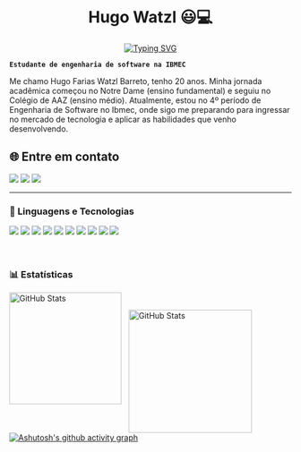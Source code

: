 <div align="center">

# Hugo Watzl 😃💻

[![Typing SVG](https://readme-typing-svg.herokuapp.com/?color=00bfbf&size=35&center=true&vCenter=true&width=1000&lines=Olá,+Seja+Bem-Vindo!+👋;Estudante+de+Engenharia+de+Sofware+no+IBMEC;Apaixonado+por+Tecnologia++👨‍💻)](https://git.io/typing-svg)

</div>


**`Estudante de engenharia de software na IBMEC`**

Me chamo Hugo Farias Watzl Barreto, tenho 20 anos. Minha jornada acadêmica começou no Notre Dame (ensino fundamental) e seguiu no Colégio de AAZ (ensino médio). Atualmente, estou no 4º período de Engenharia de Software no Ibmec, onde sigo me preparando para ingressar no mercado de tecnologia e aplicar as habilidades que venho desenvolvendo.

## 🌐 Entre em contato
<div align="left">
  <a href="https://www.linkedin.com/in/Hugo-Watzl/" target="_blank"><img src="https://img.shields.io/badge/-LinkedIn-%230077B5?style=for-the-badge&logo=linkedin&logoColor=white" target="_blank"></a>
  <a href="mailto:hugofariaswatzl@hotmail.com" target="_blank"><img src="https://img.shields.io/badge/-Gmail-%23333?style=for-the-badge&logo=gmail&logoColor=white" target="_blank"></a>
 <a href="https://www.instagram.com/hugowatzl/" target="_blank"><img src="https://img.shields.io/badge/-Instagram-%23E4405F?style=for-the-badge&logo=instagram&logoColor=white" target="_blank"></a>
</div>

---

### 🤖 Linguagens e Tecnologias 



<div align="left">
<img src="https://img.shields.io/badge/Git-E34F26?style=for-the-badge&logo=git&logoColor=white">
  <img src="https://img.shields.io/badge/GitHub-100000?style=for-the-badge&logo=github&logoColor=white">
  <img src="https://img.shields.io/badge/Python-14354C?style=for-the-badge&logo=python&logoColor=white">
   <img src="https://img.shields.io/badge/JAVA-5F3B3A?style=for-the-badge&logo=JAVA&logoColor=white">
  <img src="https://img.shields.io/badge/HTML5-E34F26?style=for-the-badge&logo=html5&logoColor=white">
  <img src="https://img.shields.io/badge/CSS3-1572B6?style=for-the-badge&logo=css3&logoColor=white">
  <img src="https://img.shields.io/badge/JavaScript-F7DF1E?style=for-the-badge&logo=javascript&logoColor=black">
  <img src="https://img.shields.io/badge/C%2B%2B-00599C?style=for-the-badge&logo=c%2B%2B&logoColor=white">
   <img src="https://img.shields.io/badge/Figma-F24E1E?style=for-the-badge&logo=figma&logoColor=white">
  <img src="https://img.shields.io/badge/MySQL-005C84?style=for-the-badge&logo=mysql&logoColor=white">
</div>

<br/>
<br/>

### 📊 Estatísticas

<p>
  <img 
    align="left" 
    alt="GitHub Stats" 
    height="200" 
    style="padding-right: 10px;" 
    src="https://github-readme-stats.vercel.app/api?username=HugoWatzl&show_icons=true&theme=tokyonight&include_all_commits=true&locale=pt-br" 
  />

<br/>

<img 
      align="left" 
      alt="GitHub Stats" 
      height="220" 
      src="https://github-readme-stats.vercel.app/api/top-langs/?username=HugoWatzl&theme=tokyonight&layout=compact&custom_title=Tecnologias&langs_count=9" 
  />

</p>


[![Ashutosh's github activity graph](https://github-readme-activity-graph.vercel.app/graph?username=HugoWatzl&bg_color=0d1117&color=00bfbf&line=00bfbf&point=00bfbf&area=true&hide_border=true)](https://github.com/ashutosh00710/github-readme-activity-graph)
